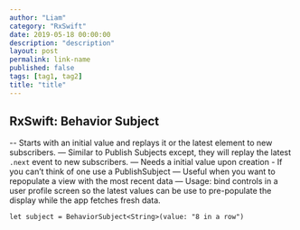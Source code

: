 ```yaml
---
author: "Liam"
category: "RxSwift"
date: 2019-05-18 00:00:00
description: "description"
layout: post
permalink: link-name
published: false
tags: [tag1, tag2]
title: "title"
---
```


## RxSwift: Behavior Subject

-- Starts with an initial value and replays it or the latest element to new subscribers.
— Similar to Publish Subjects except, they will replay the latest `.next` event to new subscribers.
— Needs a initial value upon creation - If you can’t think of one use a PublishSubject
— Useful when you want to repopulate a view with the most recent data
— Usage: bind controls in a user profile screen so the latest values can be use to pre-populate the display while the app fetches fresh data.

```
let subject = BehaviorSubject<String>(value: "8 in a row")
```
